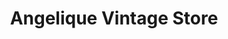 ---
title: "Angelique Vintage Store"
url: /neckargemuend/angelique-vintage-store/
shop: Kleidung
---